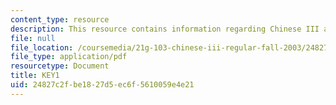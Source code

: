 ```yaml
---
content_type: resource
description: This resource contains information regarding Chinese III assignments.
file: null
file_location: /coursemedia/21g-103-chinese-iii-regular-fall-2003/24827c2fbe1827d5ec6f5610059e4e21_MIT21G_103F03_L2926.pdf
file_type: application/pdf
resourcetype: Document
title: KEY1
uid: 24827c2f-be18-27d5-ec6f-5610059e4e21
---
```

